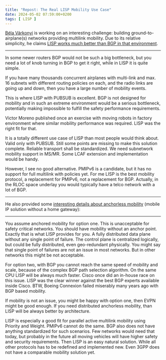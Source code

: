 ```yaml
---
title: "Repost: The Real LISP Mobility Use Case"
date: 2024-05-02 07:59:00+0200
tags: [ LISP ]
---
```

[Béla Várkonyi](https://www.linkedin.com/in/belavarkonyi/) is working on an interesting challenge: building ground-to-airplane(s) networks providing multilink mobility. Due to its relative simplicity, he claims [LISP works much better than BGP in that environment](https://blog.ipspace.net/2024/04/mobility-campus-networks-lisp-evpn.html#2218).

---

In some newer routers BGP would not be such a big bottleneck, but you need a lot of knob turning in BGP to get it right, while in LISP it is quite simple.

If you have many thousands concurrent airplanes with multi-link and max. 16 subnets with different routing policies on each, and the radio links are going up and down, then you have a large number of mobility events.
<!--more-->
This is where LISP with PUBSUB is excellent. BGP is not designed for mobility and in such an extreme environment would be a serious bottleneck, potentially making impossible to fulfill the safety performance requirements.

Victor Moreno published once an exercise with moving robots in factory environment where similar mobility performance was required. LISP was the right fit for that.

It is a totally different use case of LISP than most people would think about. Valid only with PUBSUB. Still some points are missing to make this solution complete. Reliable transport shall be standardized. We need subnetwork mobility support in MS/MR. Some LCAF extension and implementation would be handy.

However, I see no good alternative. PMIPv6 is a candidate, but it has no support for full multilink with policies yet. For me LISP is the best mobility protocol, a replacement for PMIPv6, not a replacement for BGP. Actually, in the RLOC space underlay you would typically have a telco network with a lot of BGP.

---

He also provided some [interesting details about anchorless mobility](https://blog.ipspace.net/2024/04/mobility-campus-networks-lisp-evpn.html#2203) (mobile IP solution without a home gateway):

---

You assume anchored mobility for option one. This is unacceptable for safety critical networks. You should have mobility without an anchor point. Exactly that is what LISP provides for you. A fully distributed data plane without any single point of failure. The control plane is centralized logically, but could be fully distributed, even geo-redundant physically. You might say that single point of failures are not an issue in most networks. But in other networks this might be not acceptable.

For option two, with BGP you cannot reach the same speed of mobility and scale, because of the complex BGP path selection algorithm. On the same CPU LISP will be always much faster. Cisco once did an in-house race on this issue. LISP was the clear winner against the best BGP experts available inside Cisco. BTW, Boeing Connexion failed miserably many years ago with BGP based mobility.

If mobility is not an issue, you might be happy with option one, then EVPN might be good enough. If you need distributed anchorless mobility, than LISP will be always better by architecture.

LISP is especially a good fit for parallel active multilink mobility using Priority and Weight. PMIPv6 cannot do the same. BGP also does not have anything standardized for such scenarios. Few networks would need that today, but probably in the future all moving vehicles will have higher safety and security requirements. Then LISP is an easy natural solution. While all other protocols has to be redefined and implemented new. Even 3GPP does not have a comparable mobility solution yet.
